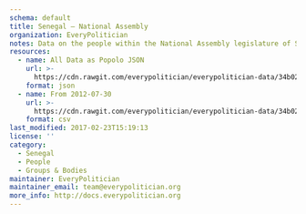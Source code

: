 ```yaml
---
schema: default
title: Senegal — National Assembly
organization: EveryPolitician
notes: Data on the people within the National Assembly legislature of Senegal.
resources:
  - name: All Data as Popolo JSON
    url: >-
      https://cdn.rawgit.com/everypolitician/everypolitician-data/34b028a36490e02a2dee8ec6636516e688b79d1b/data/Senegal/Assembly/ep-popolo-v1.0.json
    format: json
  - name: From 2012-07-30
    url: >-
      https://cdn.rawgit.com/everypolitician/everypolitician-data/34b028a36490e02a2dee8ec6636516e688b79d1b/data/Senegal/Assembly/term-2012.csv
    format: csv
last_modified: 2017-02-23T15:19:13
license: ''
category:
  - Senegal
  - People
  - Groups & Bodies
maintainer: EveryPolitician
maintainer_email: team@everypolitician.org
more_info: http://docs.everypolitician.org
---
```

